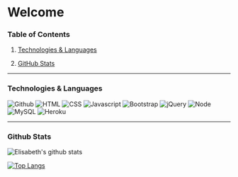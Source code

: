 # Welcome

### Table of Contents

1. [Technologies & Languages](#tech-lang)

2. [GitHub Stats](#git-stats)

----
<a name="tech-lang"></a>

### Technologies & Languages

![Github](https://img.shields.io/badge/Stack-GitHub-informational?style=flat&logo=GitHub&logoColor=white&color=orange)
![HTML](https://img.shields.io/badge/Code-HTML-informational?style=flat&logo=html5&logoColor=white&color=orange)
![CSS](https://img.shields.io/badge/Code-CSS-informational?style=flat&logo=css3&logoColor=white&color=orange)
![Javascript](https://img.shields.io/badge/Code-Javascript-informational?style=flat&logo=javascript&logoColor=white&color=orange)
![Bootstrap](https://img.shields.io/badge/Stack-Bootstrap-informational?style=flat&logo=bootstrap&logoColor=white&color=orange)
![jQuery](https://img.shields.io/badge/Code-jQuery-informational?style=flat&logo=jquery&logoColor=white&color=orange)
![Node](https://img.shields.io/badge/CLI-Node.js-informational?style=flat&logo=node.js&logoColor=white&color=orange)
![MySQL](https://img.shields.io/badge/Database-MySQL-informational?style=flat&logo=mysql&logoColor=white&color=orange)
![Heroku](https://img.shields.io/badge/Stack-Heroku-informational?style=flat&logo=Heroku&logoColor=white&color=orange)

----
<a name="git-stats"></a>

### Github Stats

![Elisabeth's github stats](https://github-readme-stats.vercel.app/api?username=eaclumpkens&show_icons=true)

[![Top Langs](https://github-readme-stats.vercel.app/api/top-langs/?username=eaclumpkens)](https://github.com/anuraghazra/github-readme-stats)

